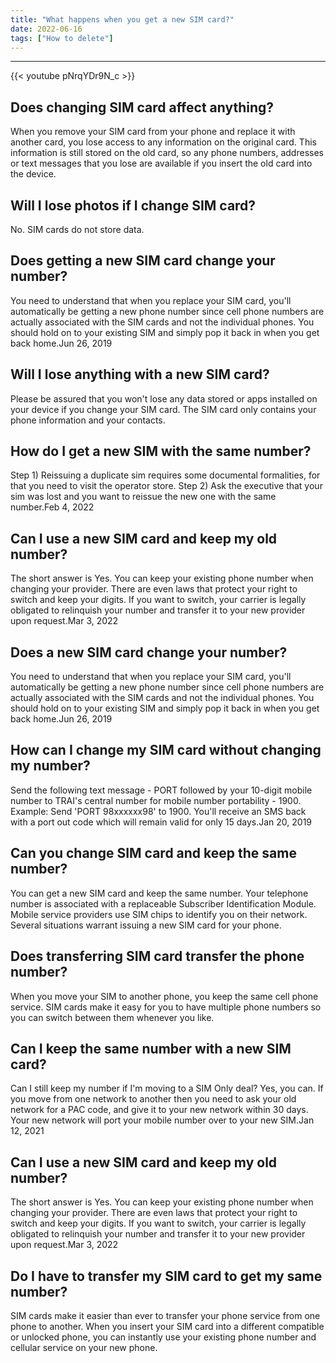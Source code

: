 ```yaml
---
title: "What happens when you get a new SIM card?"
date: 2022-06-16
tags: ["How to delete"]
---
```


---
{{< youtube pNrqYDr9N_c >}}
## Does changing SIM card affect anything?
When you remove your SIM card from your phone and replace it with another card, you lose access to any information on the original card. This information is still stored on the old card, so any phone numbers, addresses or text messages that you lose are available if you insert the old card into the device.

## Will I lose photos if I change SIM card?
No. SIM cards do not store data.

## Does getting a new SIM card change your number?
You need to understand that when you replace your SIM card, you'll automatically be getting a new phone number since cell phone numbers are actually associated with the SIM cards and not the individual phones. You should hold on to your existing SIM and simply pop it back in when you get back home.Jun 26, 2019

## Will I lose anything with a new SIM card?
Please be assured that you won't lose any data stored or apps installed on your device if you change your SIM card. The SIM card only contains your phone information and your contacts.

## How do I get a new SIM with the same number?
Step 1) Reissuing a duplicate sim requires some documental formalities, for that you need to visit the operator store. Step 2) Ask the executive that your sim was lost and you want to reissue the new one with the same number.Feb 4, 2022

## Can I use a new SIM card and keep my old number?
The short answer is Yes. You can keep your existing phone number when changing your provider. There are even laws that protect your right to switch and keep your digits. If you want to switch, your carrier is legally obligated to relinquish your number and transfer it to your new provider upon request.Mar 3, 2022

## Does a new SIM card change your number?
You need to understand that when you replace your SIM card, you'll automatically be getting a new phone number since cell phone numbers are actually associated with the SIM cards and not the individual phones. You should hold on to your existing SIM and simply pop it back in when you get back home.Jun 26, 2019

## How can I change my SIM card without changing my number?
Send the following text message - PORT followed by your 10-digit mobile number to TRAI's central number for mobile number portability - 1900. Example: Send 'PORT 98xxxxxx98' to 1900. You'll receive an SMS back with a port out code which will remain valid for only 15 days.Jan 20, 2019

## Can you change SIM card and keep the same number?
You can get a new SIM card and keep the same number. Your telephone number is associated with a replaceable Subscriber Identification Module. Mobile service providers use SIM chips to identify you on their network. Several situations warrant issuing a new SIM card for your phone.

## Does transferring SIM card transfer the phone number?
When you move your SIM to another phone, you keep the same cell phone service. SIM cards make it easy for you to have multiple phone numbers so you can switch between them whenever you like.

## Can I keep the same number with a new SIM card?
Can I still keep my number if I'm moving to a SIM Only deal? Yes, you can. If you move from one network to another then you need to ask your old network for a PAC code, and give it to your new network within 30 days. Your new network will port your mobile number over to your new SIM.Jan 12, 2021

## Can I use a new SIM card and keep my old number?
The short answer is Yes. You can keep your existing phone number when changing your provider. There are even laws that protect your right to switch and keep your digits. If you want to switch, your carrier is legally obligated to relinquish your number and transfer it to your new provider upon request.Mar 3, 2022

## Do I have to transfer my SIM card to get my same number?
SIM cards make it easier than ever to transfer your phone service from one phone to another. When you insert your SIM card into a different compatible or unlocked phone, you can instantly use your existing phone number and cellular service on your new phone.

